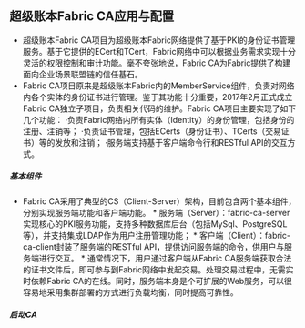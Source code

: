 ## 超级账本Fabric CA应用与配置
* 超级账本Fabric CA项目为超级账本Fabric网络提供了基于PKI的身份证书管理服务。基于它提供的ECert和TCert，Fabric网络中可以根据业务需求实现十分灵活的权限控制和审计功能。毫不夸张地说，Fabric CA为Fabric提供了构建面向企业场景联盟链的信任基石。
* Fabric CA项目原来是超级账本Fabric内的MemberService组件，负责对网络内各个实体的身份证书进行管理。鉴于其功能十分重要，2017年2月正式成立Fabric CA独立子项目，负责相关代码的维护。Fabric CA项目主要实现了如下几个功能：
        ·负责Fabric网络内所有实体（Identity）的身份管理，包括身份的注册、注销等；
        ·负责证书管理，包括ECerts（身份证书）、TCerts（交易证书）等的发放和注销；
        ·服务端支持基于客户端命令行和RESTful API的交互方式。
##### 基本组件
* Fabric CA采用了典型的CS（Client-Server）架构，目前包含两个基本组件，分别实现服务端功能和客户端功能。
        * 服务端（Server）：fabric-ca-server实现核心的PKI服务功能，支持多种数据库后台（包括MySql、PostgreSQL等），并支持集成LDAP作为用户注册管理功能；
        * 客户端（Client）：fabric-ca-client封装了服务端的RESTful API，提供访问服务端的命令，供用户与服务端进行交互。
        * 通常情况下，用户通过客户端从Fabric CA服务端获取合法的证书文件后，即可参与到Fabric网络中发起交易。处理交易过程中，无需实时依赖Fabric CA的在线。同时，服务端本身是个可扩展的Web服务，可以很容易地采用集群部署的方式进行负载均衡，同时提高可靠性。

##### 启动CA

